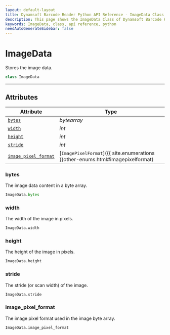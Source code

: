 ```yaml
---
layout: default-layout
title: Dynamsoft Barcode Reader Python API Reference - ImageData Class
description: This page shows the ImageData Class of Dynamsoft Barcode Reader for Python SDK.
keywords: ImageData, class, api reference, python
needAutoGenerateSidebar: false
---
```



# ImageData
Stores the image data.  

```python
class ImageData
```

---

## Attributes
    
| Attribute | Type |
|---------- | ---- |
| [`bytes`](#bytes) | *bytearray* |
| [`width`](#width) | *int* |
| [`height`](#height) | *int* |
| [`stride`](#stride) | *int* |
| [`image_pixel_format`](#image_pixel_format) | [`ImagePixelFormat`]({{ site.enumerations }}other-enums.html#imagepixelformat) |


### bytes
The image data content in a byte array. 

```python
ImageData.bytes
```

### width
The width of the image in pixels.  

```python
ImageData.width
```

### height
The height of the image in pixels.  

```python
ImageData.height
```

### stride
The stride (or scan width) of the image. 

```python
ImageData.stride
```

### image_pixel_format
The image pixel format used in the image byte array. 

```python
ImageData.image_pixel_format
```
  

